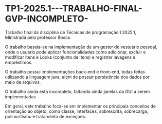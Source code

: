 # TP1-2025.1---TRABALHO-FINAL-GVP-INCOMPLETO-
Trabalho final da disciplina de Técnicas de programação I 2025.1, Ministrada pelo professor Bosco

O trabalho baseia-se na implementação de um gestor de vestuário pessoal, onde o usuário pode aplicar funcionalidades como  adicionar, excluir e modificar itens e Looks (conjunto de itens) e registrar lavagens e empréstimos.

O trabalho possui implementações back-end e front-end, todas feitas utilizando a linguagem java, além de possuir persistência dos dados por meio de arquivos. 

O trabalho ainda está incompleto, faltando ainda janelas da GUI a serem implementadas

Em geral, este trabalho foca-se em implementar os principais conceitos de orientação ao objeto, como classe, interfaces, sobrescrita, sobrecarga, polimorfismo e tratamento de exceções. 

